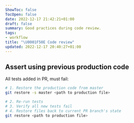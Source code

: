 ```yaml
---
ShowToc: false
TocOpen: false
date: 2022-12-17 21:42:21+01:00
draft: false
summary: Good practices during code review.
tags:
- workflow
title: "\U0001F50E Code review"
updated: 2022-12-17 20:40:27+01:00
---
```


## Assert using previous production code

All tests added in PR, must fail:

```bash
# 1. Restore the production code from master
git restore -s master <path to production file>

# 2. Re-run tests
# 3. Verify all new tests fail
# 4. Restore files back to current PR branch's state
git restore <path to production file>
```